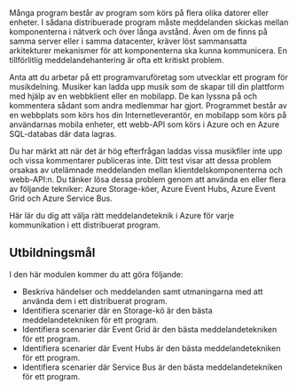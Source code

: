 Många program består av program som körs på flera olika datorer eller enheter. I sådana distribuerade program måste meddelanden skickas mellan komponenterna i nätverk och över långa avstånd. Även om de finns på samma server eller i samma datacenter, kräver löst sammansatta arkitekturer mekanismer för att komponenterna ska kunna kommunicera. En tillförlitlig meddelandehantering är ofta ett kritiskt problem.

Anta att du arbetar på ett programvaruföretag som utvecklar ett program för musikdelning. Musiker kan ladda upp musik som de skapar till din plattform med hjälp av en webbklient eller en mobilapp. De kan lyssna på och kommentera sådant som andra medlemmar har gjort. Programmet består av en webbplats som körs hos din Internetleverantör, en mobilapp som körs på användarnas mobila enheter, ett webb-API som körs i Azure och en Azure SQL-databas där data lagras.

Du har märkt att när det är hög efterfrågan laddas vissa musikfiler inte upp och vissa kommentarer publiceras inte. Ditt test visar att dessa problem orsakas av utelämnade meddelanden mellan klientdelskomponenterna och webb-API:n. Du tänker lösa dessa problem genom att använda en eller flera av följande tekniker: Azure Storage-köer, Azure Event Hubs, Azure Event Grid och Azure Service Bus.

Här lär du dig att välja rätt meddelandeteknik i Azure för varje kommunikation i ett distribuerat program.

## <a name="learning-objectives"></a>Utbildningsmål
I den här modulen kommer du att göra följande:

- Beskriva händelser och meddelanden samt utmaningarna med att använda dem i ett distribuerat program.
- Identifiera scenarier där en Storage-kö är den bästa meddelandetekniken för ett program.
- Identifiera scenarier där Event Grid är den bästa meddelandetekniken för ett program.
- Identifiera scenarier där Event Hubs är den bästa meddelandetekniken för ett program.
- Identifiera scenarier där Service Bus är den bästa meddelandetekniken för ett program.
